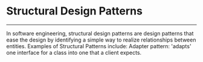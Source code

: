 # Structural Design Patterns
---
In software engineering, structural design patterns are design patterns that ease the design by identifying a simple way to realize relationships between entities. Examples of Structural Patterns include: Adapter pattern: 'adapts' one interface for a class into one that a client expects.